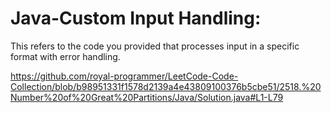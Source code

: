# Java-Custom Input Handling: 
This refers to the code you provided that processes input in a specific format with error handling.

https://github.com/royal-programmer/LeetCode-Code-Collection/blob/b98951331f1578d2139a4e43809100376b5cbe51/2518.%20Number%20of%20Great%20Partitions/Java/Solution.java#L1-L79

